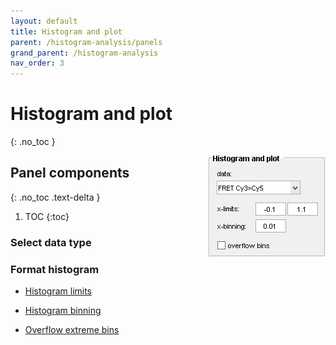 ```yaml
---
layout: default
title: Histogram and plot
parent: /histogram-analysis/panels
grand_parent: /histogram-analysis
nav_order: 3
---
```


# Histogram and plot
{: .no_toc }

<a href="../../assets/images/gui/HA-panel-plot.png"><img src="../../assets/images/gui/HA-panel-plot.png" style="float:right; max-width: 200px; margin-left: 15px;"/></a>

## Panel components
{: .no_toc .text-delta }

1. TOC
{:toc}

### Select data type

### Format histogram

* <u>Histogram limits</u>

* <u>Histogram binning</u>

* <u>Overflow extreme bins</u>
